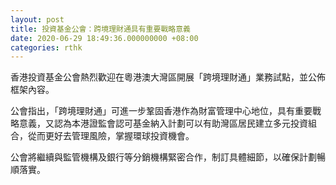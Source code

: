 ```yaml
---
layout: post
title: 投資基金公會：跨境理財通具有重要戰略意義
date: 2020-06-29 18:49:36.000000000 +08:00
categories: rthk
---
```


香港投資基金公會熱烈歡迎在粵港澳大灣區開展「跨境理財通」業務試點，並公佈框架內容。

公會指出，「跨境理財通」可進一步鞏固香港作為財富管理中心地位，具有重要戰略意義，又認為本港證監會認可基金納入計劃可以有助灣區居民建立多元投資組合，從而更好去管理風險，掌握環球投資機會。

公會將繼續與監管機構及銀行等分銷機構緊密合作，制訂具體細節，以確保計劃暢順落實。
